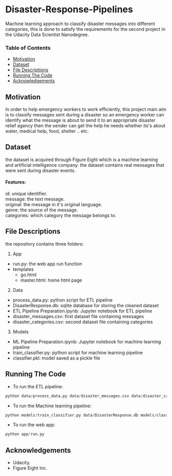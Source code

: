 # Disaster-Response-Pipelines
</p>Machine learning approach to classify disaster messages into different categories, this is done to satisfy the requirements for the second project in the Udacity Data Scientist Nanodegree.</p>

### Table of Contents
- [Motivation](#motivation)
- [Dataset](#dataset)
- [File Descriptions](#file-descriptions)
- [Running The Code](#running-the-code)
- [Acknowledgements](#acknowledgements)

## Motivation 
In order to help emergency workers to work efficiently, this project main aim is to classify messages sent during a disaster so an emergency worker can identify what the message is about to send it to an appropriate disaster relief agency then the sender can get the help he needs whether its's about water, medical help, food, shelter .. etc.

## Dataset
the dataset is acquired through Figure Eight which is a machine learning and artificial intelligence company. the dataset contains real messages that were sent during disaster events.

#### Features:
id: unique identifier.<br>
message: the text message.<br>
original: the message in it's original language.<br>
genre: the source of the message.<br>
categories: which category the message belongs to.<br>


## File Descriptions
the repository contains three folders:
1. App
  * run.py: the web app run function
  * templates
    * go.html
    * master.html: home html page 
2. Data
  * process_data.py: python script for ETL pipeline
  * DisasterResponse.db: sqlite database for storing the cleaned dataset
  * ETL Pipeline Preparation.ipynb: Jupyter notebook for ETL pipeline
  * disaster_messages.csv: first dataset file containing messages
  * disaster_categories.csv: second dataset file containing categories 
3. Models
  * ML Pipeline Preparation.ipynb: Jupyter notebook for machine learning pipeline
  * train_classifier.py: python script for machine learning pipeline
  * classifier.pkl: model saved as a pickle file 

## Running The Code
* To run the ETL pipeline:
```python
python data/process_data.py data/disaster_messages.csv data/disaster_categories.csv data/DisasterResponse.db
```
* To run the Machine learning pipeline:
```python
python models/train_classifier.py data/DisasterResponse.db models/classifier.pkl
```
* To run the web app:
```python
python app/run.py
```

## Acknowledgements
- Udacity. <br>
- Figure Eight Inc. <br> 


